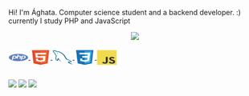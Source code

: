 Hi! I'm Ághata. Computer science student and a backend developer. :)
currently I study PHP and JavaScript
<div align="center">
  <a href="https://github.com/aghatalves">
  <img height="180em" src="https://github-readme-stats.vercel.app/api?username=aghatalves&show_icons=true&theme=dracula&include_all_commits=true&count_private=true"/>
</div>
<div style="display: inline_block"><br>
  <img align="center" alt="Aghata-PHP" height="30" width="40" src="https://github.com/devicons/devicon/blob/master/icons/php/php-plain.svg">
  <img align="center" alt="Aghata-HTML" height="30" width="40" src="https://raw.githubusercontent.com/devicons/devicon/master/icons/html5/html5-original.svg">
  <img align="center" alt="Aghata-MySQL" height="30" width="40" src="https://github.com/devicons/devicon/blob/master/icons/mysql/mysql-plain.svg">
  <img align="center" alt="Aghata-CSS" height="30" width="40" src="https://raw.githubusercontent.com/devicons/devicon/master/icons/css3/css3-original.svg">
  <img align="center" alt="Aghata-JS" height="30" width="40" src="https://github.com/devicons/devicon/blob/master/icons/javascript/javascript-original.svg">
</div>
  
  ##
 
<div> 
  <a href="https://instagram.com/alvescript" target="_blank"><img src="https://img.shields.io/badge/-Instagram-%23E4405F?style=for-the-badge&logo=instagram&logoColor=white" target="_blank"></a>
  <a href = "mailto:aghatalves07@gmail.com"><img src="https://img.shields.io/badge/-Gmail-%23333?style=for-the-badge&logo=gmail&logoColor=white" target="_blank"></a>
  <a href="https://www.linkedin.com/in/%C3%A1ghataalves/" target="_blank"><img src="https://img.shields.io/badge/-LinkedIn-%230077B5?style=for-the-badge&logo=linkedin&logoColor=white" target="_blank"></a> 
 
</div>
